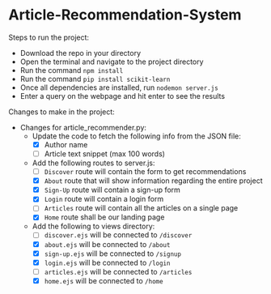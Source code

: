 # Article-Recommendation-System

Steps to run the project:

 - Download the repo in your directory
 - Open the terminal and navigate to the project directory
 - Run the command `npm install`
 - Run the command `pip install scikit-learn`
 - Once all dependencies are installed, run `nodemon server.js`
 - Enter a query on the webpage and hit enter to see the results

Changes to make in the project:

- Changes for article_recommender.py:
    - Update the code to fetch the following info from the JSON file:
        - [x] Author name
        - [ ] Article text snippet (max 100 words)
    - Add the following routes to server.js:
        - [ ] `Discover` route will contain the form to get recommendations
        - [x]  `About` route that will show information regarding the entire project  
        - [x] `Sign-Up` route will contain a sign-up form 
        - [x] `Login` route will contain a login form  
        - [ ] `Articles` route will contain all the articles on a single page
        - [x] `Home` route shall be our landing page
    - Add the following to views directory:
        - [ ] `discover.ejs` will be connected to `/discover`
        - [x] `about.ejs` will be connected to `/about` 
        - [x] `sign-up.ejs` will be connected to `/signup` 
        - [x] `login.ejs` will be connected to `/login`  
        - [ ] `articles.ejs` will be connected to `/articles`
        - [x] `home.ejs` will be connected to `/home` 
